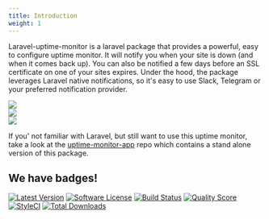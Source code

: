 ```yaml
---
title: Introduction
weight: 1
---
```


Laravel-uptime-monitor is a laravel package that provides a powerful, easy to configure uptime monitor. It will notify you when your site is down (and when it comes back up). You can also be notified a few days before an SSL certificate on one of your sites expires. Under the hood, the package leverages Laravel native notifications, so it's easy to use Slack, Telegram or your preferred notification provider.

<img src="../images/monitor-failed.jpg" class="screenshot -slack" /><br />
<img src="../images/monitor-recovered.jpg" class="screenshot -slack" /><br />
<img src="../images/ssl-expiring-soon.jpg" class="screenshot -slack" /><br />

If you' not familiar with Laravel, but still want to use this uptime monitor, take a look at the [uptime-monitor-app](https://github.com/spatie/uptime-monitor-app) repo which contains a stand alone version of this package.

## We have badges!

<section class="article_badges">
    <a href="https://github.com/spatie/laravel-uptime-monitor/releases"><img src="https://img.shields.io/github/release/spatie/laravel-uptime-monitor.svg?style=flat-square" alt="Latest Version"></a>
    <a href="https://github.com/spatie/laravel-uptime-monitor/blob/master/LICENSE.md"><img src="https://img.shields.io/badge/license-MIT-brightgreen.svg?style=flat-square" alt="Software License"></a>
    <a href="https://travis-ci.org/spatie/laravel-uptime-monitor"><img src="https://img.shields.io/travis/spatie/laravel-uptime-monitor/master.svg?style=flat-square" alt="Build Status"></a>
    <a href="https://scrutinizer-ci.com/g/spatie/laravel-uptime-monitor"><img src="https://img.shields.io/scrutinizer/g/spatie/laravel-uptime-monitor.svg?style=flat-square" alt="Quality Score"></a>
    <a href="https://styleci.io/repos/67774357"><img src="https://styleci.io/repos/67774357/shield?branch=master" alt="StyleCI"></a>
    <a href="https://packagist.org/packages/spatie/laravel-uptime-monitor"><img src="https://img.shields.io/packagist/dt/spatie/laravel-uptime-monitor.svg?style=flat-square" alt="Total Downloads"></a>
</section>
